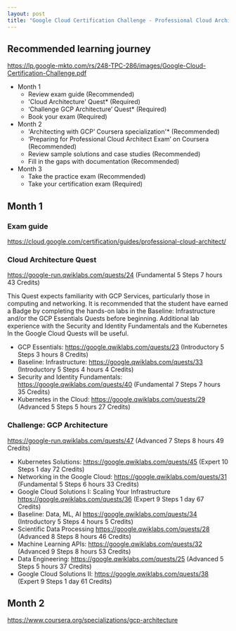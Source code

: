 ```yaml
---
layout: post
title: "Google Cloud Certification Challenge - Professional Cloud Architect"
---
```

## Recommended learning journey

https://lp.google-mkto.com/rs/248-TPC-286/images/Google-Cloud-Certification-Challenge.pdf

* Month 1 
    - Review exam guide (Recommended) 
    - 'Cloud Architecture' Quest* (Required)  
    - ‘Challenge GCP Architecture’ Quest* (Required)  
    - Book your exam (Required)   
* Month 2 
    - 'Architecting with GCP’ Coursera specialization'* (Recommended) 
    - ‘Preparing for Professional Cloud Architect Exam’ on Coursera (Recommended) 
    - Review sample solutions and case studies (Recommended)  
    - Fill in the gaps with documentation (Recommended)   
* Month 3 
    - Take the practice exam (Recommended)    
    - Take your certification exam (Required)

## Month 1

### Exam guide

https://cloud.google.com/certification/guides/professional-cloud-architect/

### Cloud Architecture Quest

https://google-run.qwiklabs.com/quests/24 (Fundamental 5 Steps 7 hours 43 Credits)

This Quest expects familiarity with GCP Services, particularly those in computing and networking. It is recommended that the student have earned a Badge by completing the hands-on labs in the Baseline: Infrastructure and/or the GCP Essentials Quests before beginning. Additional lab experience with the Security and Identity Fundamentals and the Kubernetes In the Google Cloud Quests will be useful.

* GCP Essentials: https://google.qwiklabs.com/quests/23 (Introductory 5 Steps 3 hours 8 Credits)
* Baseline: Infrastructure: https://google.qwiklabs.com/quests/33 (Introductory 5 Steps 4 hours 4 Credits)
* Security and Identity Fundamentals: https://google.qwiklabs.com/quests/40 (Fundamental 7 Steps 7 hours 35 Credits)
* Kubernetes in the Cloud: https://google.qwiklabs.com/quests/29 (Advanced 5 Steps 5 hours 27 Credits)

### Challenge: GCP Architecture

https://google-run.qwiklabs.com/quests/47 (Advanced 7 Steps 8 hours 49 Credits)

* Kubernetes Solutions: https://google.qwiklabs.com/quests/45 (Expert 10 Steps 1 day 72 Credits)
* Networking in the Google Cloud: https://google.qwiklabs.com/quests/31 (Fundamental 5 Steps 6 hours 33 Credits)
* Google Cloud Solutions I: Scaling Your Infrastructure https://google.qwiklabs.com/quests/36 (Expert 9 Steps 1 day 67 Credits)
* Baseline: Data, ML, AI https://google.qwiklabs.com/quests/34 (Introductory 5 Steps 4 hours 5 Credits)
* Scientific Data Processing https://google.qwiklabs.com/quests/28 (Advanced 8 Steps 8 hours 46 Credits)
* Machine Learning APIs: https://google.qwiklabs.com/quests/32 (Advanced 9 Steps 8 hours 53 Credits)
* Data Engineering: https://google.qwiklabs.com/quests/25 (Advanced 5 Steps 5 hours 37 Credits)
* Google Cloud Solutions II: https://google.qwiklabs.com/quests/38 (Expert 9 Steps 1 day 61 Credits)

## Month 2

https://www.coursera.org/specializations/gcp-architecture
